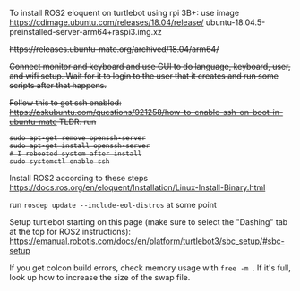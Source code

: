 

To install ROS2 eloquent on  turtlebot using rpi 3B+:
use image 
https://cdimage.ubuntu.com/releases/18.04/release/
ubuntu-18.04.5-preinstalled-server-arm64+raspi3.img.xz

<strike>
https://releases.ubuntu-mate.org/archived/18.04/arm64/

Connect monitor and keyboard and use GUI to do language, keyboard, user, and wifi setup. Wait for it to login to the user that it creates and run some scripts after that happens.

Follow this to get ssh enabled:
https://askubuntu.com/questions/921258/how-to-enable-ssh-on-boot-in-ubuntu-mate
TLDR: run
```
sudo apt-get remove openssh-server
sudo apt-get install openssh-server
# I rebooted system after install
sudo systemctl enable ssh
```
</strike>

Install ROS2 according to these steps
https://docs.ros.org/en/eloquent/Installation/Linux-Install-Binary.html

run ```rosdep update --include-eol-distros``` at some point

Setup turtlebot starting on this page (make sure to select the "Dashing" tab at the top for ROS2 instructions): https://emanual.robotis.com/docs/en/platform/turtlebot3/sbc_setup/#sbc-setup

If you get colcon build errors, check memory usage with ```free -m ```. If it's full, look up how to increase the size of the swap file.
